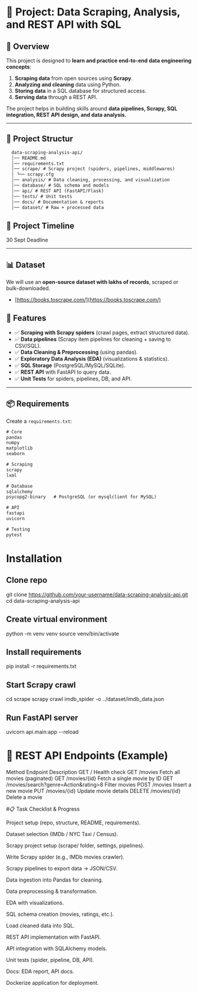 # 📘 Project: Data Scraping, Analysis, and REST API with SQL

## 📖 Overview
This project is designed to **learn and practice end-to-end data engineering concepts**:  
1. **Scraping data** from open sources using **Scrapy**.  
2. **Analyzing and cleaning** data using Python.  
3. **Storing data** in a SQL database for structured access.  
4. **Serving data** through a REST API.  

The project helps in building skills around **data pipelines, Scrapy, SQL integration, REST API design, and data analysis.**

---

## 📂 Project Structur
```txt
  data-scraping-analysis-api/
  │── README.md
  │── requirements.txt
  │── scrape/ # Scrapy project (spiders, pipelines, middlewares)
  │ └── scrapy.cfg
  │── analysis/ # Data cleaning, processing, and visualization
  │── database/ # SQL schema and models
  │── api/ # REST API (FastAPI/Flask)
  │── tests/ # Unit tests
  │── docs/ # Documentation & reports
  │── dataset/ # Raw + processed data
```

## 📂 Project Timeline
30 Sept Deadline
  
---

## 📊 Dataset
We will use an **open-source dataset with lakhs of records**, scraped or bulk-downloaded. 
- [https://books.toscrape.com/](https://books.toscrape.com/)


## 🚀 Features
- ✅ **Scraping with Scrapy spiders** (crawl pages, extract structured data).  
- ✅ **Data pipelines** (Scrapy item pipelines for cleaning + saving to CSV/SQL).  
- ✅ **Data Cleaning & Preprocessing** (using pandas).  
- ✅ **Exploratory Data Analysis (EDA)** (visualizations & statistics).  
- ✅ **SQL Storage** (PostgreSQL/MySQL/SQLite).  
- ✅ **REST API** with FastAPI to query data.  
- ✅ **Unit Tests** for spiders, pipelines, DB, and API.  

---

## 📦 Requirements
Create a `requirements.txt`:

```txt
# Core
pandas
numpy
matplotlib
seaborn

# Scraping
scrapy
lxml

# Database
sqlalchemy
psycopg2-binary   # PostgreSQL (or mysqlclient for MySQL)

# API
fastapi
uvicorn

# Testing
pytest
```

# Installation
## Clone repo
git clone https://github.com/your-username/data-scraping-analysis-api.git
cd data-scraping-analysis-api

## Create virtual environment
python -m venv venv
source venv/bin/activate

## Install requirements
pip install -r requirements.txt

## Start Scrapy crawl
cd scrape
scrapy crawl imdb_spider -o ../dataset/imdb_data.json

## Run FastAPI server
uvicorn api.main:app --reload


# 🔗 REST API Endpoints (Example)
Method	Endpoint	Description
GET	/	Health check
GET	/movies	Fetch all movies (paginated)
GET	/movies/{id}	Fetch a single movie by ID
GET	/movies/search?genre=Action&rating>8	Filter movies
POST	/movies	Insert a new movie
PUT	/movies/{id}	Update movie details
DELETE	/movies/{id}	Delete a movie

#📋 Task Checklist & Progress

 Project setup (repo, structure, README, requirements).

 Dataset selection (IMDb / NYC Taxi / Census).

 Scrapy project setup (scrape/ folder, settings, pipelines).

 Write Scrapy spider (e.g., IMDb movies crawler).

 Scrapy pipelines to export data → JSON/CSV.

 Data ingestion into Pandas for cleaning.

 Data preprocessing & transformation.

 EDA with visualizations.

 SQL schema creation (movies, ratings, etc.).

 Load cleaned data into SQL.

 REST API implementation with FastAPI.

 API integration with SQLAlchemy models.

 Unit tests (spider, pipeline, DB, API).

 Docs: EDA report, API docs.

 Dockerize application for deployment.

